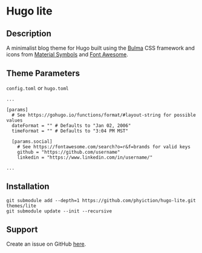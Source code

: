 # Hugo lite

## Description
A minimalist blog theme for Hugo built using the [Bulma](https://bulma.io/) 
CSS framework and icons from [Material Symbols](https://fonts.google.com/icons) 
and [Font Awesome](https://fontawesome.com/).

## Theme Parameters

`config.toml` or `hugo.toml`

```
...

[params]
  # See https://gohugo.io/functions/format/#layout-string for possible values
  dateFormat = "" # Defaults to "Jan 02, 2006" 
  timeFormat = "" # Defaults to "3:04 PM MST"

  [params.social]
    # See https://fontawesome.com/search?o=r&f=brands for valid keys
    github = "https://github.com/username"
    linkedin = "https://www.linkedin.com/in/username/"

...
```

## Installation

```
git submodule add --depth=1 https://github.com/phyiction/hugo-lite.git themes/lite
git submodule update --init --recursive
```

## Support

Create an issue on GitHub [here](https://github.com/phyiction/hugo-lite/issues/new). 